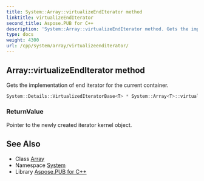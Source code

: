 ```yaml
---
title: System::Array::virtualizeEndIterator method
linktitle: virtualizeEndIterator
second_title: Aspose.PUB for C++
description: 'System::Array::virtualizeEndIterator method. Gets the implementation of end iterator for the current container in C++.'
type: docs
weight: 4300
url: /cpp/system/array/virtualizeenditerator/
---
```

## Array::virtualizeEndIterator method


Gets the implementation of end iterator for the current container.

```cpp
System::Details::VirtualizedIteratorBase<T> * System::Array<T>::virtualizeEndIterator() override
```


### ReturnValue

Pointer to the newly created iterator kernel object.

## See Also

* Class [Array](../)
* Namespace [System](../../)
* Library [Aspose.PUB for C++](../../../)

